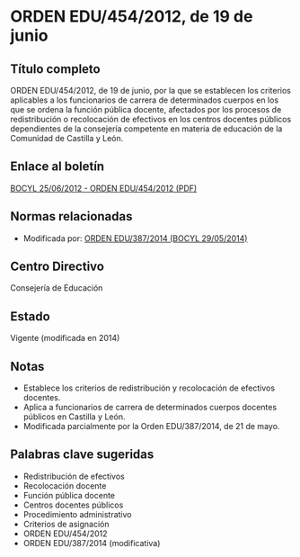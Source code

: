 # ORDEN EDU/454/2012, de 19 de junio

## Título completo
ORDEN EDU/454/2012, de 19 de junio, por la que se establecen los criterios aplicables a los funcionarios de carrera de determinados cuerpos en los que se ordena la función pública docente, afectados por los procesos de redistribución o recolocación de efectivos en los centros docentes públicos dependientes de la consejería competente en materia de educación de la Comunidad de Castilla y León.

## Enlace al boletín
[BOCYL 25/06/2012 - ORDEN EDU/454/2012 (PDF)](https://bocyl.jcyl.es/boletines/2012/06/25/pdf/BOCYL-D-25062012-2.pdf)

## Normas relacionadas
- Modificada por: [ORDEN EDU/387/2014 (BOCYL 29/05/2014)](https://bocyl.jcyl.es/boletines/2014/05/29/pdf/BOCYL-D-29052014-3.pdf)

## Centro Directivo
Consejería de Educación

## Estado
Vigente (modificada en 2014)

## Notas
- Establece los criterios de redistribución y recolocación de efectivos docentes.
- Aplica a funcionarios de carrera de determinados cuerpos docentes públicos en Castilla y León.
- Modificada parcialmente por la Orden EDU/387/2014, de 21 de mayo.

## Palabras clave sugeridas
- Redistribución de efectivos
- Recolocación docente
- Función pública docente
- Centros docentes públicos
- Procedimiento administrativo
- Criterios de asignación
- ORDEN EDU/454/2012
- ORDEN EDU/387/2014 (modificativa)
